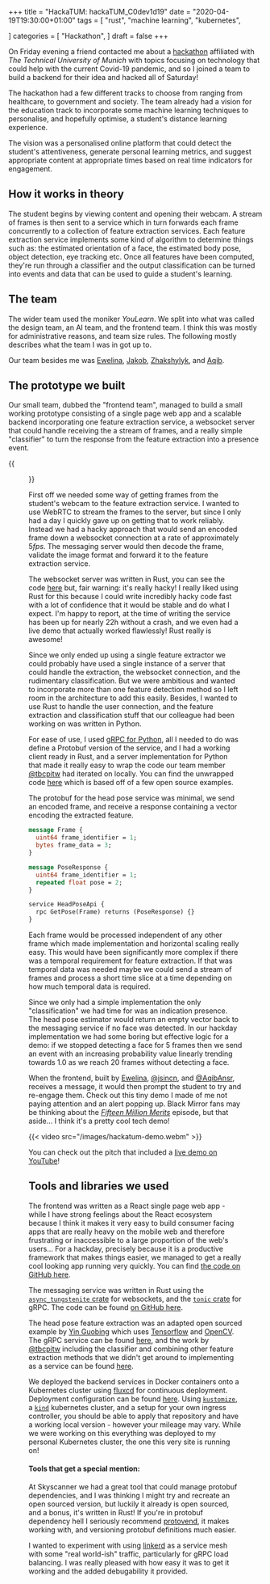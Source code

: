 +++
title = "HackaTUM: hackaTUM_C0dev1d19"
date = "2020-04-19T19:30:00+01:00"
tags = [
  "rust",
  "machine learning",
  "kubernetes",

]
categories = [
  "Hackathon",
]
draft = false
+++

On Friday evening a friend contacted me about a [hackathon](https://covid19.hackatum.com) affiliated with _The Technical University of Munich_ with topics focusing on technology that could help with the current Covid-19 pandemic, and so I joined a team to build a backend for their idea and hacked all of Saturday!

The hackathon had a few different tracks to choose from ranging from healthcare, to government and society.  The team already had a vision for the education track to incorporate some machine learning techniques to personalise, and hopefully optimise, a student's distance learning experience.

The vision was a personalised online platform that could detect the student's attentiveness, generate personal learning metrics, and suggest appropriate content at appropriate times based on real time indicators for engagement.

## How it works in theory

The student begins by viewing content and opening their webcam. A stream of frames is then sent to a service which in turn forwards each frame concurrently to a collection of feature extraction services.  Each feature extraction service implements some kind of algorithm to determine things such as: the estimated orientation of a face, the estimated body pose, object detection, eye tracking etc. Once all features have been computed, they're run through a classifier and the output classification can be turned into events and data that can be used to guide a student's learning.

## The team

The wider team used the moniker _YouLearn_. We split into what was called the design team, an AI team, and the frontend team. I think this was mostly for administrative reasons, and team size rules. The following mostly describes what the team I was in got up to.

Our team besides me was [Ewelina](https://www.linkedin.com/in/ewelina-gromada-4a70ab119), [Jakob](https://twitter.com/jsincn), [Zhakshylyk](https://twitter.com/tbcpitw), and [Aqib](https://twitter.com/AqibAnsr).

## The prototype we built

Our small team, dubbed the "frontend team", managed to build a small working prototype consisting of a single page web app and a scalable backend incorporating one feature extraction service, a websocket server that could handle receiving the a stream of frames, and a really simple "classifier" to turn the response from the feature extraction into a presence event.

{{<figure src="/images/ml-architecture-hackathon.svg" caption="Architecture diagram, the feature extractor in blue is all we had time to build... 😞 the parts in red were aspirational 😃" >}}

First off we needed some way of getting frames from the student's webcam to the feature extraction service. I wanted to use WebRTC to stream the frames to the server, but since I only had a day I quickly gave up on getting that to work reliably. Instead we had a hacky approach that would send an encoded frame down a websocket connection at a rate of approximately $5fps$.  The messaging server would then decode the frame, validate the image format and forward it to the feature extraction service.

The websocket server was written in Rust, you can see the code [here](https://github.com/hack2020team/backend-services/tree/master/messaging) but, fair warning: it's really hacky! I really liked using Rust for this because I could write incredibly hacky code fast with a lot of confidence that it would be stable and do what I expect. I'm happy to report, at the time of writing the service has been up for nearly 22h without a crash, and we even had a live demo that actually worked flawlessly! Rust really is awesome!

Since we only ended up using a single feature extractor we could probably have used a single instance of a server that could handle the extraction, the websocket connection, and the rudimentary classification. But we were ambitious and wanted to incorporate more than one feature detection method so I left room in the architecture to add this easily.  Besides, I wanted to use Rust to handle the user connection, and the feature extraction and classification stuff that our colleague had been working on was written in Python.

For ease of use, I used [gRPC for Python](https://grpc.io/docs/tutorials/basic/python/), all I needed to do was define a Protobuf version of the service, and I had a working client ready in Rust, and a server implementation for Python that made it really easy to wrap the code our team member [@tbcpitw](https://twitter.com/tbcpitw) had iterated on locally. You can find the unwrapped code [here](https://github.com/nurlanov-zh/YouLearn-AI-team) which is based off of a few open source examples.

The protobuf for the head pose service was minimal, we send an encoded frame, and receive a response containing a vector encoding the extracted feature.

```proto
message Frame {
  uint64 frame_identifier = 1;
  bytes frame_data = 3; 
}

message PoseResponse {
  uint64 frame_identifier = 1;
  repeated float pose = 2;
}

service HeadPoseApi {
  rpc GetPose(Frame) returns (PoseResponse) {}
}
```


Each frame would be processed independent of any other frame which made implementation and horizontal scaling really easy. This would have been significantly more complex if there was a temporal requirement for feature extraction. If that was temporal data was needed maybe we could send a stream of frames and process a short time slice at a time depending on how much temporal data is required.

Since we only had a simple implementation the only "classification" we had time for was an indication presence. The head pose estimator would return an empty vector back to the messaging service if no face was detected. In our hackday implementation we had some boring but effective logic for a demo: if we stopped detecting a face for $5$ frames then we send an event with an increasing probability value linearly trending towards $1.0$ as we reach $20$ frames without detecting a face.

When the frontend, built by [Ewelina](https://www.linkedin.com/in/ewelina-gromada-4a70ab119), [@jsincn](https://twitter.com/jsincn), and [@AqibAnsr](https://twitter.com/AqibAnsr), receives a message, it would then prompt the student to try and re-engage them. Check out this tiny demo I made of me not paying attention and an alert popping up. Black Mirror fans may be thinking about the [_Fifteen Million Merits_](https://en.wikipedia.org/wiki/Fifteen_Million_Merits) episode, but that aside... I think it's a pretty cool tech demo!

{{< video src="/images/hackatum-demo.webm" >}}

You can check out the pitch that included a [live demo on YouTube](https://www.youtube.com/watch?v=wHf8OxEpl3A)!

## Tools and libraries we used

The frontend was written as a React single page web app - while I have strong feelings about the React ecosystem because I think it makes it very easy to build consumer facing apps that are really heavy on the mobile web and therefore frustrating or inaccessible to a large proportion of the web's users... For a hackday, precisely because it is a productive framework that makes things easier, we managed to get a really cool looking app running very quickly. You can find [the code on GitHub here](https://github.com/hack2020team/pe-fe).

The messaging service was written in Rust using the [`async_tungstenite` crate](https://docs.rs/async-tungstenite/) for websockets, and the [`tonic` crate](https://github.com/hyperium/tonic) for gRPC. The code can be found [on GitHub here](https://github.com/hack2020team/backend-services).

The head pose feature extraction was an adapted open sourced example by [Yin Guobing](https://github.com/yinguobing) which uses [Tensorflow](https://www.tensorflow.org/) and [OpenCV](https://opencv.org/). The gRPC service can be found [here](https://github.com/hack2020team/headpose-service/blob/5499f1b0361bc17d3fbec022aa579b4df6d17c6c/hack2020team/hptracker/main.py#L12), and the work by [@tbcpitw](https://twitter.com/tbcpitw) including the classifier and combining other feature extraction methods that we didn't get around to implementing as a service can be found [here](https://github.com/nurlanov-zh/YouLearn-AI-team).

We deployed the backend services in Docker containers onto a Kubernetes cluster using [fluxcd](https://fluxcd.io) for continuous deployment.  Deployment configuration can be found [here](https://github.com/hack2020team/backend-config). Using [`kustomize`](https://kustomize.io/), a [`kind`](https://kind.sigs.k8s.io/) kubernetes cluster, and a setup for your own ingress controller, you should be able to apply that repository and have a working local version - however your mileage may vary. While we were working on this everything was deployed to my personal Kubernetes cluster, the one this very site is running on!

#### Tools that get a special mention:

At Skyscanner we had a great tool that could manage protobuf dependencies, and I was thinking I might try and recreate an open sourced version, but luckily it already is open sourced, and a bonus, it's written in Rust! If you're in protobuf dependency hell I seriously recommend [protovend](https://github.com/keirlawson/protovend), it makes working with, and versioning protobuf definitions much easier.

I wanted to experiment with using [linkerd](https://linkerd.io) as a service mesh with some "real world-ish" traffic, particularly for gRPC load balancing. I was really pleased with how easy it was to get it working and the added debugability it provided.

